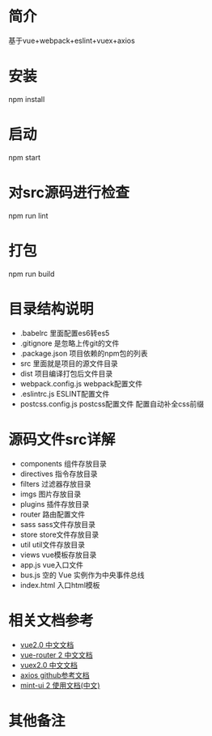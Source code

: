 # 简介
基于vue+webpack+eslint+vuex+axios
# 安装
npm install

# 启动
npm start

# 对src源码进行检查
npm run lint

# 打包
npm run build

#  目录结构说明
* .babelrc 里面配置es6转es5
* .gitignore 是忽略上传git的文件
* .package.json 项目依赖的npm包的列表
* src 里面就是项目的源文件目录
* dist 项目编译打包后文件目录
* webpack.config.js webpack配置文件
* .eslintrc.js ESLINT配置文件
* postcss.config.js postcss配置文件 配置自动补全css前缀

# 源码文件src详解
* components 组件存放目录
* directives 指令存放目录
* filters 过滤器存放目录
* imgs 图片存放目录
* plugins 插件存放目录
* router 路由配置文件
* sass sass文件存放目录
* store store文件存放目录
* util util文件存放目录
* views vue模板存放目录
* app.js vue入口文件
* bus.js 空的 Vue 实例作为中央事件总线
* index.html 入口html模板

# 相关文档参考
* [vue2.0 中文文档](https://cn.vuejs.org/v2/guide/)
* [vue-router 2 中文文档](https://router.vuejs.org/zh-cn/)
* [vuex2.0 中文文档](https://vuex.vuejs.org/zh-cn/)
* [axios github参考文档](https://github.com/mzabriskie/axios)
* [mint-ui 2 使用文档(中文)](http://mint-ui.github.io/docs/#/zh-cn2)

# 其他备注
